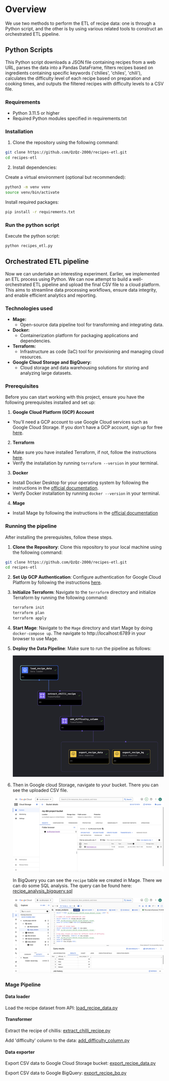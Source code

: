 # Overview
We use two methods to perform the ETL of recipe data: one is through a Python script, and the other is by using various related tools to construct an orchestrated ETL pipeline.

## Python Scripts

This Python script downloads a JSON file containing recipes from a web URL, parses the data into a Pandas DataFrame, filters recipes based on ingredients containing specific keywords ('chilies', 'chiles', 'chili'), calculates the difficulty level of each recipe based on preparation and cooking times, and outputs the filtered recipes with difficulty levels to a CSV file.

### Requirements

- Python 3.11.5 or higher
- Required Python modules specified in requirements.txt

### Installation

1. Clone the repository using the following command:
```bash
git clone https://github.com/QzQz-2000/recipes-etl.git
cd recipes-etl
```

2. Install dependencies:

Create a virtual environment (optional but recommended):

```bash
python3 -m venv venv
source venv/bin/activate
```

Install required packages:

```bash
pip install -r requirements.txt
```

### Run the python script

Execute the python script:

```bash
python recipes_etl.py
```

## Orchestrated ETL pipeline

Now we can undertake an interesting experiment. Earlier, we implemented an ETL process using Python. We can now attempt to build a well-orchestrated ETL pipeline and upload the final CSV file to a cloud platform. This aims to streamline data processing workflows, ensure data integrity, and enable efficient analytics and reporting.

### Technologies used

- **Mage:**
  - Open-source data pipeline tool for transforming and integrating data.
- **Docker:**
  - Containerization platform for packaging applications and dependencies.
- **Terraform:**
  - Infrastructure as code (IaC) tool for provisioning and managing cloud resources.
- **Google Cloud Storage and BigQuery:**
  - Cloud storage and data warehousing solutions for storing and analyzing large datasets.

### Prerequisites

Before you can start working with this project, ensure you have the following prerequisites installed and set up:

1. **Google Cloud Platform (GCP) Account**

- You'll need a GCP account to use Google Cloud services such as Google Cloud Storage. If you don't have a GCP account, sign up for free [here](https://cloud.google.com/free).

2. **Terraform**

- Make sure you have installed Terraform, if not, follow the instructions [here](https://developer.hashicorp.com/terraform/install).
- Verify the installation by running `terraform --version` in your terminal.

3. **Docker**

- Install Docker Desktop for your operating system by following the instructions in the [official documentation](https://docs.docker.com/get-docker/).
- Verify Docker installation by running `docker --version` in your terminal.

4. **Mage**

- Install Mage by following the instructions in the [official documentation](https://docs.mage.ai/introduction/overview)

### Running the pipeline

After installing the prerequisites, follow these steps.

1. **Clone the Repository**: Clone this repository to your local machine using the following command:

  ```bash
  git clone https://github.com/QzQz-2000/recipes-etl.git
  cd recipes-etl
   ```

2. **Set Up GCP Authentication**: Configure authentication for Google Cloud Platform by following the instructions [here](https://cloud.google.com/docs/authentication/getting-started).

3. **Initialize Terraform**: Navigate to the `terraform` directory and initialize Terraform by running the following command:

   ```bash
   terraform init
   terraform plan
   terraform apply
   ```

4. **Start Mage**: Navigate to the `Mage` directory and start Mage by doing `docker-compose up`. The navigate to http://localhost:6789 in your browser to use Mage.

5. **Deploy the Data Pipeline**: Make sure to run the pipeline as follows:

   ![f1](./images/f1.png)

6. Then in Google cloud Storage, navigate to your bucket. There you can see the uploaded CSV file. 

   ![gcs](./images/gcs.png)

   In BigQuery you can see the `recipe` table we created in Mage. There we can do some SQL analysis. The query can be found here: [recipe_analysis_bigquery.sql](https://github.com/QzQz-2000/recipes-etl/blob/main/recipe_analysis_bigquery.sql)

   ![bq](./images/bq.png)

### Mage Pipeline
#### Data loader
Load the recipe dataset from API: [load_recipe_data.py](https://github.com/QzQz-2000/recipes-etl/blob/main/mage/your_first_project/data_loaders/load_recipe_data.py)

#### Transformer
Extract the recipe of chillis: [extract_chilli_recipe.py](https://github.com/QzQz-2000/recipes-etl/blob/main/mage/your_first_project/transformers/extract_chilli_recipe.py)

Add 'difficulty' column to the data: [add_difficulty_column.py](https://github.com/QzQz-2000/recipes-etl/blob/main/mage/your_first_project/transformers/add_difficulty_column.py)

#### Data exporter
Export CSV data to Google Cloud Storage bucket: [export_recipe_data.py](https://github.com/QzQz-2000/recipes-etl/blob/main/mage/your_first_project/data_exporters/export_recipe_data.py)

Export CSV data to Google BigQuery: [export_recipe_bq.py](https://github.com/QzQz-2000/recipes-etl/blob/main/mage/your_first_project/data_exporters/export_recipe_bq.py)
